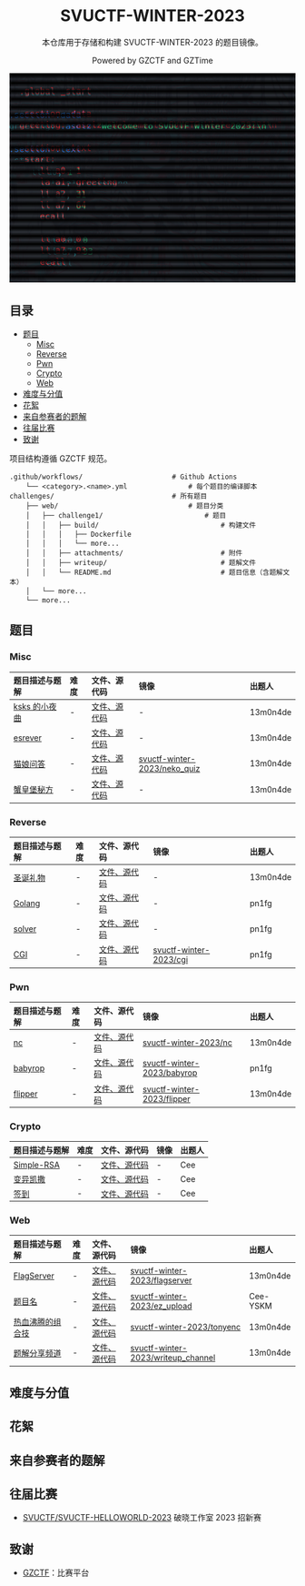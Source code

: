 <div align="center">

# SVUCTF-WINTER-2023

本仓库用于存储和构建 SVUCTF-WINTER-2023 的题目镜像。

Powered by GZCTF and GZTime

![poster](assets/glitched_poster.png)

</div>

## 目录

- [题目](#%E9%A2%98%E7%9B%AE)
  - [Misc](#Misc)
  - [Reverse](#Reverse)
  - [Pwn](#Pwn)
  - [Crypto](#Crytpo)
  - [Web](#Web)
- [难度与分值](#%E9%9A%BE%E5%BA%A6%E4%B8%8E%E5%88%86%E5%80%BC)
- [花絮](#%E8%8A%B1%E7%B5%AE)
- [来自参赛者的题解](#%E6%9D%A5%E8%87%AA%E5%8F%82%E8%B5%9B%E8%80%85%E7%9A%84%E9%A2%98%E8%A7%A3)
- [往届比赛](#%E5%BE%80%E5%B1%8A%E6%AF%94%E8%B5%9B)
- [致谢](#%E8%87%B4%E8%B0%A2)

项目结构遵循 GZCTF 规范。

```
.github/workflows/                      # Github Actions
    └── <category>.<name>.yml               # 每个题目的编译脚本
challenges/                             # 所有题目
    ├── web/                                # 题目分类
    │   ├── challenge1/                         # 题目
    │   │   ├── build/                              # 构建文件
    │   │   │   ├── Dockerfile
    │   │   │   └── more...
    │   │   ├── attachments/                        # 附件
    │   │   ├── writeup/                            # 题解文件    
    │   │   └── README.md                           # 题目信息（含题解文本）
    │   └── more...
    └── more...
```

## 题目

### Misc

| 题目描述与题解 | 难度 | 文件、源代码 | 镜像 | 出题人 |
|:---|:---|:---|:---|:---|
| [ksks 的小夜曲](challenges/misc/midi/README.md) | - | [文件、源代码](challenges/misc/midi/build) | - | 13m0n4de |
| [esrever](challenges/misc/esrever/README.md) | - | [文件、源代码](challenges/misc/esrever/attachments) | - | 13m0n4de |
| [猫娘问答](challenges/misc/neko_quiz/README.md) | - | [文件、源代码](challenges/misc/neko_quiz/build) | [svuctf-winter-2023/neko_quiz](https://ghcr.io/svuctf/svuctf-winter-2023/neko_quiz) | 13m0n4de |
| [蟹皇堡秘方](challenges/misc/cyberchef_recipe/README.md) | - | [文件、源代码](challenges/misc/cyberchef_recipe/build) | - | 13m0n4de |

### Reverse

| 题目描述与题解 | 难度 | 文件、源代码 | 镜像 | 出题人 |
|:---|:---|:---|:---|:---|
| [圣诞礼物](challenges/reverse/christmas_gift/README.md) | - | [文件、源代码](challenges/reverse/christmas_gift/attachments) | - | 13m0n4de |
| [Golang](challenges/reverse/Golang/README.md) | - | [文件、源代码](challenges/reverse/Golang/build) | - | pn1fg |
| [solver](challenges/reverse/Solver/README.md) | - | [文件、源代码](challenges/reverse/Solver/build) | - | pn1fg |
| [CGI](challenges/reverse/CGI/README.md) | - | [文件、源代码](challenges/reverse/CGI/build) | [svuctf-winter-2023/cgi](https://ghcr.io/svuctf/svuctf-winter-2023/cgi:latest) | pn1fg |

### Pwn

| 题目描述与题解 | 难度 | 文件、源代码 | 镜像 | 出题人 |
|:---|:---|:---|:---|:---|
| [nc](challenges/pwn/nc/README.md) | - | [文件、源代码](challenges/pwn/nc/build) | [svuctf-winter-2023/nc](https://ghcr.io/svuctf/svuctf-winter-2023/nc:latest) | 13m0n4de |
| [babyrop](challenges/pwn/babyrop/README.md) | - | [文件、源代码](challenges/pwn/babyrop/build) | [svuctf-winter-2023/babyrop](https://ghcr.io/svuctf/svuctf-winter-2023/babyrop) | pn1fg |
| [flipper](challenges/pwn/flipper/README.md) | - | [文件、源代码](challenges/pwn/flipper/build) | [svuctf-winter-2023/flipper](https://ghcr.io/svuctf/svuctf-winter-2023/flipper:latest) | 13m0n4de |

### Crypto

| 题目描述与题解 | 难度 | 文件、源代码 | 镜像 | 出题人 |
|:---|:---|:---|:---|:---|
| [Simple-RSA](challenges/crypto/simple_rsa/README.md) | - | [文件、源代码](challenges/crypto/simple_rsa/attachments) | - | Cee |
| [变异凯撒](challenges/crypto/BY_Caesar/README.md) | - | [文件、源代码](challenges/crypto/BY_Caesar/attachments) | - | Cee |
| [签到](challenges/crypto/qiandao/README.md) | - | [文件、源代码](challenges/crypto/qiandao/attachments) | - | Cee |

### Web

| 题目描述与题解 | 难度 | 文件、源代码 | 镜像 | 出题人 |
|:---|:---|:---|:---|:---|
| [FlagServer](challenges/web/flagserver/README.md) | - | [文件、源代码](challenges/web/flagserver/build) | [svuctf-winter-2023/flagserver](https://ghcr.io/svuctf/svuctf-winter-2023/flagserver:latest) | 13m0n4de |
| [题目名](challenges/web/ez_upload/README.md) | - | [文件、源代码](challenges/web/ez_upload/build) | [svuctf-winter-2023/ez_upload](https://ghcr.io/svuctf/svuctf-winter-2023/ez_upload:latest) | Cee-YSKM |
| [热血沸腾的组合技](challenges/web/tonyenc/README.md) | - | [文件、源代码](challenges/web/tonyenc/build) | [svuctf-winter-2023/tonyenc](https://ghcr.io/svuctf/svuctf-winter-2023/tonyenc:latest) | 13m0n4de |
| [题解分享频道](challenges/web/writeup_channel/README.md) | - | [文件、源代码](challenges/web/writeup_channel/build) | [svuctf-winter-2023/writeup_channel](https://ghcr.io/svuctf/svuctf-winter-2023/writeup_channel:latest) | 13m0n4de |

## 难度与分值

## 花絮

## 来自参赛者的题解

## 往届比赛

- [SVUCTF/SVUCTF-HELLOWORLD-2023](https://github.com/SVUCTF/SVUCTF-HELLOWORLD-2023) 破晓工作室 2023 招新赛

## 致谢

- [GZCTF](https://github.com/GZTimeWalker/GZCTF/)：比赛平台
